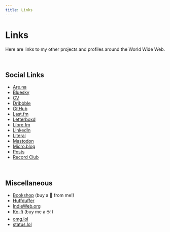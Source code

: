 ```yaml
---
title: Links
---
```


# Links

Here are links to my other projects and profiles around the World Wide Web.

&nbsp;

## Social Links

<ul class="list-multi-col list-social">
    <li><a href="https://www.are.na/nick-simson/channels">Are.na</a></li>
    <li><a href="https://bsky.app/profile/nicksimson.com">Bluesky</a></li>
    <li><a href="https://read.cv/nsmsn">CV</a></li>
    <li><a href="https://dribbble.com/nsmsn/">Dribbble</a></li>
    <li><a href="https://github.com/nsmsn">GitHub</a></li>
    <li><a href="https://www.last.fm/user/nsmsn">Last.fm</a></li>
    <li><a href="https://letterboxd.com/nsmsn/">Letterboxd</a></li>
    <li><a href="https://libre.fm/user/nsmsn">Libre.fm</a></li>
    <li><a href="https://www.linkedin.com/in/nsmsn/">LinkedIn</a></li>
    <li><a href="https://literal.club/nsmsn">Literal</a></li>
    <li><a href="https://social.lol/@nsmsn">Mastodon</a></li>
    <li><a href="https://micro.blog/nsmsn">Micro.blog</a></li>
    <li><a href="https://posts.cv/nsmsn">Posts</a></li>
    <li><a href="https://record.club/nsmsn">Record Club</a></li>
</ul>

&nbsp;

## Miscellaneous

- [Bookshop](https://bookshop.org/shop/nsmsn) (buy a 📕 from me!)
- [Huffduffer](https://huffduffer.com/nsmsn)
- [IndieWeb.org](https://indieweb.org/User:Nicksimson.com)
- [Ko-fi](https://ko-fi.com/nsmsn) (buy me a ☕!)
- [omg.lol](https://nsmsn.co/)
- [status.lol](https://nsmsn.status.lol/)
